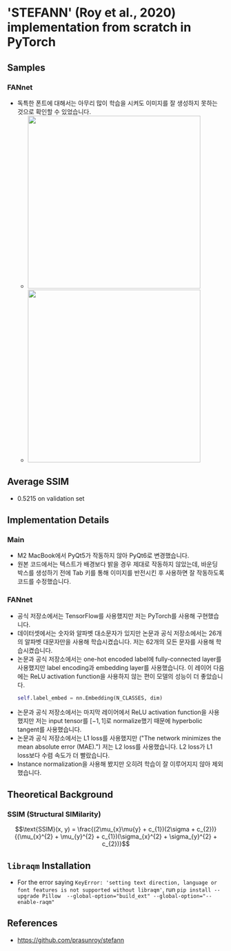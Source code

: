 # 'STEFANN' (Roy et al., 2020) implementation from scratch in PyTorch
## Samples
### FANnet
- 독특한 폰트에 대해서는 아무리 많이 학습을 시켜도 이미지를 잘 생성하지 못하는 것으로 확인할 수 있었습니다.
    - <img src="https://github.com/KimRass/STEFANN/assets/67457712/80d3aeb1-1b62-4b89-84ba-5a131f0d2cb4" width="400">
    - <img src="https://github.com/KimRass/STEFANN/assets/67457712/92d3a05e-7d8d-42d6-a8e0-b43b106ef3a6" width="400">
## Average SSIM
- 0.5215 on validation set
## Implementation Details
<!-- ### Dataset Split -->
<!-- - 기존에 'fannet/valid' 디렉토리에 있던 300개의 폰트 중 20%를 test set으로, 나머지는 validation set으로 분리했습니다. ('dataset/fannet').
    ```bash
    # e.g.,
    python3 dataset/split_dataset.py\
        --src_fannet_dir="/Users/jongbeomkim/Documents/datasets/stefann/fannet/fannet"
    ```
- 이로써 train set, validation set, test set은 각각 1015, 240, 60개의 폰트를 갖습니다. -->
### Main
- M2 MacBook에서 PyQt5가 작동하지 않아 PyQt6로 변경했습니다.
- 원본 코드에서는 텍스트가 배경보다 밝을 경우 제대로 작동하지 않았는데, 바운딩 박스를 생성하기 전에 Tab 키를 통해 이미지를 반전시킨 후 사용하면 잘 작동하도록 코드를 수정했습니다.
### FANnet
- 공식 저장소에서는 TensorFlow를 사용했지만 저는 PyTorch를 사용해 구현했습니다.
- 데이터셋에서는 숫자와 알파벳 대소문자가 있지만 논문과 공식 저장소에서는 26개의 알파벳 대문자만을 사용해 학습시켰습니다. 저는 62개의 모든 문자를 사용해 학습시켰습니다.
- 논문과 공식 저장소에서는 one-hot encoded label에 fully-connected layer를 사용했지만 label encoding과 embedding layer를 사용했습니다. 이 레이어 다음에는 ReLU activation function을 사용하지 않는 편이 모델의 성능이 더 좋았습니다.
    ```python
    self.label_embed = nn.Embedding(N_CLASSES, dim)
    ```
- 논문과 공식 저장소에서는 마지막 레이어에서 ReLU activation function을 사용했지만 저는 input tensor를 $[-1, 1]$로 normalize했기 때문에 hyperbolic tangent를 사용했습니다.
- 논문과 공식 저장소에서는 L1 loss를 사용했지만 ("The network minimizes the mean absolute error (MAE).") 저는 L2 loss를 사용했습니다. L2 loss가 L1 loss보다 수렴 속도가 더 빨랐습니다.
- Instance normalization을 사용해 봤지만 오히려 학습이 잘 이루어지지 않아 제외했습니다.
## Theoretical Background
### SSIM (Structural SIMilarity)
$$\text{SSIM}(x, y) = \frac{(2\mu_{x}\mu{y} + c_{1})(2\sigma + c_{2})}{(\mu_{x}^{2} + \mu_{y}^{2} + c_{1})(\sigma_{x}^{2} + \sigma_{y}^{2} + c_{2})}$$
## `libraqm` Installation
- For the error saying `KeyError: 'setting text direction, language or font features is not supported without libraqm'`, run `pip install --upgrade Pillow  --global-option="build_ext" --global-option="--enable-raqm"`
## References
- https://github.com/prasunroy/stefann
